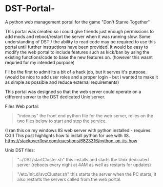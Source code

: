 # DST-Portal-
A python web management portal for the game "Don't Starve Together"

This portal was created so i could give friends just enough permissions to add mods and reboot/restart the server when it was running slow.
Some understanding of DST / the ability to read code may be required to use this portal until further instructions have been provided.
It would be easy to modify the web portal to include features such as kick/ban by using the existing functions/code to base the new features on.
  (however this wasnt requried for my intended purpose)

I'll be the first to admit its a bit of a hack job, but it serves it's purpose. (would be nice to add user roles and a proper login - but i wanted to make it as simple as possible and reduce external requirements)

This portal was designed so that the web server could operate on a different server to the DST dedicated Unix server.

Files
Web portal:
> "index.py"  the front end python file for the web server, relies on the two files below to start and stop the service.

(I ran this on my windows IIS web server with python installed - requires CGI)
  This post highlights how to install python for use with IIS.
  https://stackoverflow.com/questions/6823316/python-on-iis-how


Unix DST files:
> "~/DST/startCluster.sh"
this installs and starts the Unix dedicated server (reboots every night at 4AM as well as restarts for updates)

> "/etc/Init.d/svcCluster.sh"
this starts the server when the PC starts, it also restarts the servers called from the web portal.

